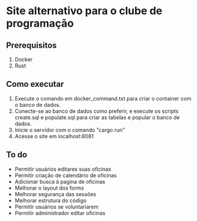 # Site alternativo para o clube de programação

## Prerequisitos

1. Docker
2. Rust

## Como executar

1. Execute o comando em docker_command.txt para criar o container com o banco de dados.
2. Conecte-se ao banco de dados como preferir, e execute os scripts create.sql e populate.sql para criar as tabelas e popular o banco de dados.
3. Inicie o servidor com o comando "cargo run"
4. Acesse o site em localhost:8081

## To do

- Permitir usuários editares suas oficinas
- Permitir criação de calendário de oficinas
- Adicionar busca à pagina de oficinas
- Melhorar o layout dos forms
- Melhorar segurança das sessões
- Melhorar estrutura do código
- Permitir usuários se voluntariarem
- Permitir administrador editar oficinas
